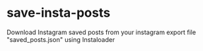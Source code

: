 # save-insta-posts
Download Instagram saved posts from your instagram export file "saved_posts.json" using Instaloader
